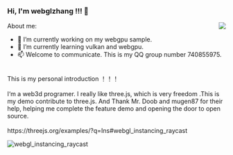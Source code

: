 ### Hi, I'm webglzhang !!! 👋

<img align="right" src="https://github-readme-stats.vercel.app/api?username=webglzhang&show_icons=true&icon_color=CE1D2D&text_color=718096&bg_color=ffffff&hide_title=true" />

About me:
- 🔭 I’m currently working on my webgpu sample.
- 🌱 I’m currently learning vulkan and webgpu.
- 📫 Welcome to communicate. This is my QQ group number 740855975.

<br>
This is my personal introduction ！！！
<br>
<br>
I‘m a web3d programer. I really like three.js, which is very freedom .This is my demo contribute to three.js. And Thank Mr. Doob and mugen87 for their help, helping me complete the feature demo and opening the door to open source. 
<br>
<br>
https://threejs.org/examples/?q=Ins#webgl_instancing_raycast 

![webgl_instancing_raycast](https://user-images.githubusercontent.com/35362084/141680703-f2383d33-2a69-4d71-af34-658f5d9ad880.gif)






<!--
**webglzhang/webglzhang** is a ✨ _special_ ✨ repository because its `README.md` (this file) appears on your GitHub profile.

Here are some ideas to get you started:

- 🔭 I’m currently working on ...
- 🌱 I’m currently learning ...
- 👯 I’m looking to collaborate on ...
- 🤔 I’m looking for help with ...
- 💬 Ask me about ...
- 📫 How to reach me: ...
- 😄 Pronouns: ...
- ⚡ Fun fact: ...
-->
